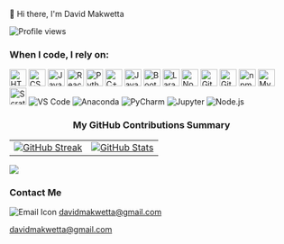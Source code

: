👋 Hi there, I'm David Makwetta

![Profile views](https://komarev.com/ghpvc/?username=DavidMakwetta&color=blue)

<h3>When I code, I rely on:</h3>
<p>
  <img alt="HTML5" src="https://img.shields.io/badge/-HTML5-E34F26?style=flat-square&logo=html5&logoColor=white" height="30" />
  <img alt="CSS3" src="https://img.shields.io/badge/-CSS3-1572B6?style=flat-square&logo=css3&logoColor=white" height="30" />
  <img alt="JavaScript" src="https://img.shields.io/badge/-JavaScript-F7DF1E?style=flat-square&logo=javascript&logoColor=black" height="30" />
  <img alt="React" src="https://img.shields.io/badge/-React-61DAFB?style=flat-square&logo=react&logoColor=black" height="30" />
  <img alt="Python" src="https://img.shields.io/badge/-Python-3776AB?style=flat-square&logo=python&logoColor=white" height="30" />
  <img alt="C++" src="https://img.shields.io/badge/-C++-00599C?style=flat-square&logo=cplusplus&logoColor=white" height="30" />
  <img alt="Java" src="https://img.shields.io/badge/-Java-007396?style=flat-square&logo=java&logoColor=white" height="30" />
  <img alt="Bootstrap" src="https://img.shields.io/badge/-Bootstrap-7952B3?style=flat-square&logo=bootstrap&logoColor=white" height="30" />
  <img alt="Laravel" src="https://img.shields.io/badge/-Laravel-FF2D20?style=flat-square&logo=laravel&logoColor=white" height="30" />
  <img alt="Node.js" src="https://img.shields.io/badge/-Node.js-339933?style=flat-square&logo=node.js&logoColor=white" height="30" />
  <img alt="GitHub Actions" src="https://img.shields.io/badge/-GitHub_Actions-2088FF?style=flat-square&logo=github-actions&logoColor=white" height="30" />
  <img alt="Git" src="https://img.shields.io/badge/-Git-F05032?style=flat-square&logo=git&logoColor=white" height="30" />
  <img alt="npm" src="https://img.shields.io/badge/-npm-CB3837?style=flat-square&logo=npm&logoColor=white" height="30" />
  <img alt="MySQL" src="https://img.shields.io/badge/-MySQL-4479A1?style=flat-square&logo=mysql&logoColor=white" height="30" />
  <img alt="Scratch" src="https://img.shields.io/badge/-Scratch-FFAB19?style=flat-square&logo=scratch&logoColor=white" height="30" />
  <img alt="VS Code" src="https://img.shields.io/badge/VS%20Code-007ACC?style=for-the-badge&logo=visual-studio-code&logoColor=white" />
 <img alt="Anaconda" src="https://img.shields.io/badge/Anaconda-44A833?style=for-the-badge&logo=anaconda&logoColor=white" />
 <img alt="PyCharm" src="https://img.shields.io/badge/PyCharm-000000?style=for-the-badge&logo=pycharm&logoColor=white" />
 <img alt="Jupyter" src="https://img.shields.io/badge/Jupyter-F37626?style=for-the-badge&logo=jupyter&logoColor=white" />
 <img alt="Node.js" src="https://img.shields.io/badge/Node.js-339933?style=for-the-badge&logo=node.js&logoColor=white" />

</p>

<h3 style="text-align: center;">My GitHub Contributions Summary</h3>

<table width="100%">
  <tr>
    <td align="left">
      <a href="https://git.io/streak-stats">
        <img src="https://streak-stats.demolab.com?user=DavidMakwetta&theme=dark&ring=fb4362&fire=fb4362&currStreakNum=fb4362&currStreakLabel=fb4362&hide_border=true" alt="GitHub Streak" />
      </a>
    </td>
    <td align="right">
      <a href="https://github.com/DavidMakwetta">
        <img src="https://github-readme-stats.vercel.app/api?username=DavidMakwetta&hide_border=true&show_icons=true&bg_color=151515&title_color=fb4362&icon_color=fb4362&text_color=9e9e9e" alt="GitHub Stats" />
      </a>
    </td>
  </tr>
</table>

<img src="https://raw.githubusercontent.com/DavidMakwetta/snk/output/github-contribution-grid-snake-dark.svg" />

<h3>Contact Me</h3>

<p>
  
![Email Icon](https://img.icons8.com/ios-filled/24/000000/email.png)  davidmakwetta@gmail.com
  
  <a href="mailto:davidmakwetta@gmail.com" style="font-size: 16px; color: #333; text-decoration: none;">davidmakwetta@gmail.com</a>
</p>
